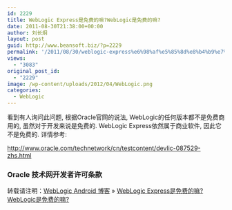 ```yaml
---
id: 2229
title: WebLogic Express是免费的嘛?WebLogic是免费的嘛?
date: 2011-08-30T21:38:00+00:00
author: 刘长炯
layout: post
guid: http://www.beansoft.biz/?p=2229
permalink: '/2011/08/30/weblogic-express%e6%98%af%e5%85%8d%e8%b4%b9%e7%9a%84%e5%98%9b/'
views:
  - "3083"
original_post_id:
  - "2229"
image: /wp-content/uploads/2012/04/WebLogic.png
categories:
  - WebLogic
---
```

看到有人询问此问题, 根据Oracle官网的说法, WebLogic的任何版本都不是免费商用的, 虽然对于开发来说是免费的. WebLogic Express依然属于商业软件, 因此它不是免费的. 详情参考:

<http://www.oracle.com/technetwork/cn/testcontent/devlic-087529-zhs.html>&#160; 

### Oracle 技术网开发者许可条款

转载请注明：[WebLogic Android 博客](http://www.beansoft.biz) &raquo; [WebLogic Express是免费的嘛?WebLogic是免费的嘛?](http://www.beansoft.biz/2011/08/30/weblogic-express%e6%98%af%e5%85%8d%e8%b4%b9%e7%9a%84%e5%98%9b/)